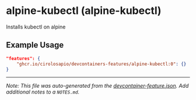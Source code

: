 
# alpine-kubectl (alpine-kubectl)

Installs kubectl on alpine

## Example Usage

```json
"features": {
    "ghcr.io/cirolosapio/devcontainers-features/alpine-kubectl:0": {}
}
```





---

_Note: This file was auto-generated from the [devcontainer-feature.json](https://github.com/cirolosapio/devcontainers-features/blob/main/src/alpine-kubectl/devcontainer-feature.json).  Add additional notes to a `NOTES.md`._
